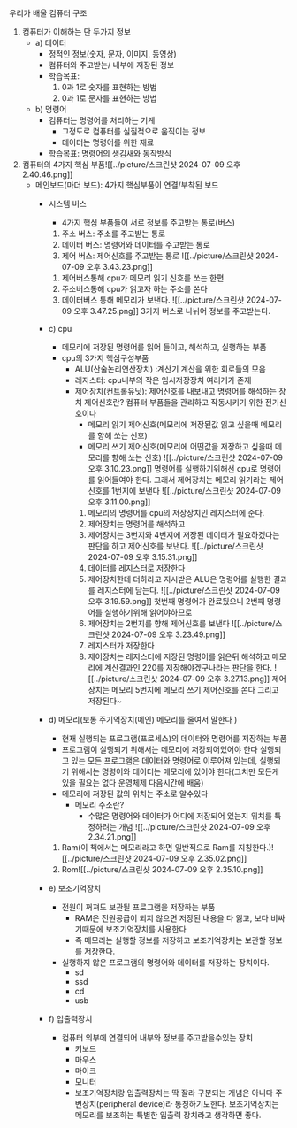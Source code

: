 우리가 배울 컴퓨터 구조
1. 컴퓨터가 이해하는 단 두가지 정보
	- a) 데이터
		- 정적인 정보(숫자, 문자, 이미지, 동영상)
		- 컴퓨터와 주고받는/ 내부에 저장된 정보
		- 학습목표:
			1. 0과 1로 숫자를 표현하는 방법
			2. 0과 1로 문자를 표현하는 방법
	- b) 명령어
		- 컴퓨터는 명령어를 처리하는 기계
			- 그정도로 컴퓨터를 실질적으로 움직이는 정보
			- 데이터는 명령어를 위한 재료
		- 학습목표: 명령어의 생김새와 동작방식
2. 컴퓨터의 4가지 핵심 부품![[../picture/스크린샷 2024-07-09 오후 2.40.46.png]]
	- 메인보드(마더 보드): 4가지 핵심부품이 연결/부착된 보드
		- 시스템 버스
			- 4가지 핵심 부품들이 서로 정보를 주고받는 통로(버스)
			1) 주소 버스: 주소를 주고받는 통로
			2) 데이터 버스: 명령어와 데이터를 주고받는 통로
			3) 제어 버스: 제어신호를 주고받는 통로
			![[../picture/스크린샷 2024-07-09 오후 3.43.23.png]]
			1. 제어버스통해 cpu가 메모리 읽기 신호를 쏘는 한편
			2. 주소버스통해 cpu가 읽고자 하는 주소를 쏜다
			3. 데이터버스 통해 메모리가 보낸다.
			![[../picture/스크린샷 2024-07-09 오후 3.47.25.png]]
			3가지 버스로 나뉘어 정보를 주고받는다.
		- c) cpu
			- 메모리에 저장된 명령어를 읽어 들이고, 해석하고, 실행하는 부품
			- cpu의 3가지 핵심구성부품
				- ALU(산술논리연산장치) :계산기
					계산을 위한 회로들의 모음
				- 레지스터: cpu내부의 작은 임시저장장치
					여러개가 존재
				- 제어장치(컨트롤유닛): 제어신호를 내보내고 명령어를 해석하는 장치
					제어신호란? 컴퓨터 부품들을 관리하고 작동시키기 위한 전기신호이다
					- 메모리 읽기 제어신호(메모리에 저장된값 읽고 싶을때 메모리를 향해 쏘는 신호)
					- 메모리 쓰기 제어신호(메모리에 어떤값을 저장하고 싶을때 메모리를 향해 쏘는 신호)
					![[../picture/스크린샷 2024-07-09 오후 3.10.23.png]]
					명령어를 실행하기위해선 cpu로 명령어를 읽어들여야 한다.
					그래서 제어장치는 메모리 읽기라는 제어신호를 1번지에 보낸다
					![[../picture/스크린샷 2024-07-09 오후 3.11.00.png]]
					1. 메모리의 명령어를 cpu의 저장장치인 레지스터에 준다.
					2. 제어장치는 명령어를 해석하고 
					3. 제어장치는 3번지와 4번지에 저장된 데이터가 필요하겠다는 판단을 하고 제어신호를 보낸다.
					![[../picture/스크린샷 2024-07-09 오후 3.15.31.png]]
					1. 데이터를 레지스터로 저장한다
					2. 제어장치한테 더하라고 지시받은 ALU은 명령어를 실행한 결과를 레지스터에 담는다. 
					![[../picture/스크린샷 2024-07-09 오후 3.19.59.png]]
					첫번째 명령어가 완료됬으니 2번째 명령어를 실행하기위해 읽어야하므로
					1. 제어장치는 2번지를 향해 제어신호를 보낸다
					![[../picture/스크린샷 2024-07-09 오후 3.23.49.png]]
					2. 레지스터가 저장한다
					3. 제어장치는 레지스터에 저장된 명령어를 읽은뒤 해석하고 메모리에 계산결과인 220를 저장해야겠구나라는 판단을 한다.
					![[../picture/스크린샷 2024-07-09 오후 3.27.13.png]]
					제어장치는 메모리 5번지에 메모리 쓰기 제어신호를 쏜다 그리고 저장된다~
		- d) 메모리(보통 주기억장치(메인) 메모리를 줄여서 말한다 )
			- 현재 실행되는 프로그램(프로세스)의 데이터와 명령어를 저장하는 부품
			- 프로그램이 실행되기 위해서는 메모리에 저장되어있어야 한다
				실행되고 있는 모든 프로그램은 데이터와 명령어로 이루어져 있는데, 실행되기 위해서는 명령어와 데이터는 메모리에 있어야 한다(그치만 모든게 있을 필요는 없다 운영체제 다음시간에 배움)
			- 메모리에 저장된 값의 위치는 주소로 알수있다
				-  메모리 주소란?
					- 수많은 명령어와 데이터가 어디에 저장되어 있는지 위치를 특정하려는 개념
			![[../picture/스크린샷 2024-07-09 오후 2.34.21.png]]
			 
			1)  Ram(이 책에서는 메모리라고 하면 일반적으로 Ram를 지칭한다.)![[../picture/스크린샷 2024-07-09 오후 2.35.02.png]]
			2) Rom![[../picture/스크린샷 2024-07-09 오후 2.35.10.png]]
		- e) 보조기억장치
			- 전원이 꺼져도 보관될 프로그램을 저장하는 부품
				- RAM은 전원공급이 되지 않으면 저장된 내용을 다 잃고, 보다 비싸기때문에 보조기억장치를 사용한다
				- 즉 메모리는 실행할 정보를 저장하고 보조기억장치는 보관할 정보를 저장한다.
			- 실행하지 않은 프로그램의 명령어와 데이터를 저장하는 장치이다.
				- sd
				- ssd
				- cd
				- usb
		- f) 입출력장치
			- 컴퓨터 외부에 연결되어 내부와 정보를 주고받을수있는 장치
				- 키보드
				- 마우스
				- 마이크
				- 모니터
				- 보조기억장치랑 입출력장치는 딱 잘라 구분되는 개념은 아니다 주변장치(peripheral device)라 통칭하기도한다. 보조기억장치는 메모리를 보조하는 특별한 입출력 장치라고 생각하면 좋다.
